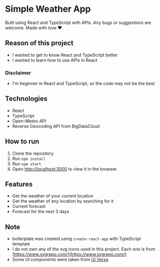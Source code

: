 # Simple Weather App

Built using React and TypeScript with APIs.
Any bugs or suggestions are welcome.
Made with love ❤️.

## Reason of this project
- I wanted to get to know React and TypeScript better
- I wanted to learn how to use APIs in React

### Disclaimer
- I'm beginner in React and TypeScript, so the code may not be the best

## Technologies

- React
- TypeScript
- Open-Meteo API
- Reverse Geocoding API from BigDataCloud

## How to run
1. Clone the repository
2. Run `npm install`
3. Run `npm start`
4. Open [http://localhost:3000](http://localhost:3000) to view it in the browser.

## Features
- Get the weather of your current location
- Get the weather of any location by searching for it
- Current forecast
- Forecast for the next 3 days

## Note
- boilerplate was created using `create-react-app` with TypeScript template
- I do not own any of the svg icons used in this project. Each one is from [https://www.svgrepo.com/](https://www.svgrepo.com/)
- Some UI components were taken from [UI Verse](https://uiverse.io/)